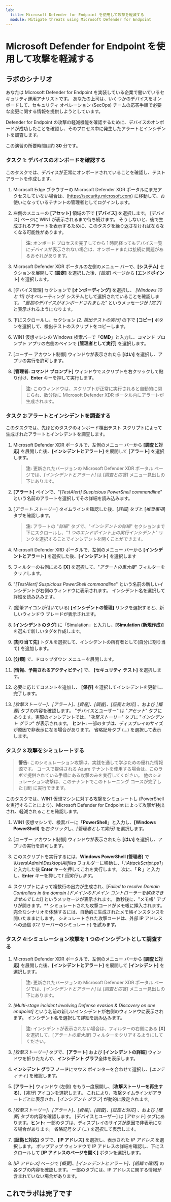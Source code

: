```yaml
---
lab:
  title: Microsoft Defender for Endpoint を使用して攻撃を軽減する
  module: Mitigate threats using Microsoft Defender for Endpoint
---
```


# Microsoft Defender for Endpoint を使用して攻撃を軽減する

## ラボのシナリオ

あなたは Microsoft Defender for Endpoint を実装している企業で働いているセキュリティ運用アナリストです。 あなたの上司は、いくつかのデバイスをオンボードして、セキュリティ オペレーション (SecOps) チームの応答手順で必要な変更に関する情報を提供しようとしています。

Defender for Endpoint の攻撃の軽減機能を確認するために、デバイスのオンボードが成功したことを確認し、そのプロセス中に発生したアラートとインシデントを調査します。

この演習の所要時間は約 **30** 分です。

### タスク 1: デバイスのオンボードを確認する

このタスクでは、デバイスが正常にオンボードされていることを確認し、テスト アラートを作成します。

1. Microsoft Edge ブラウザーの Microsoft Defender XDR ポータルにまだアクセスしていない場合は、(<https://security.microsoft.com>) に移動して、お使いになっているテナントの管理者としてログインします。

1. 左側のメニューの **[アセット]** 領域の下で **[デバイス]** を選択します。 [デバイス] ページに WIN1 が表示されるまで待ち続けます。 そうしないと、後で生成されるアラートを表示するために、このタスクを繰り返さなければならなくなる可能性があります。

    >**注:**  オンボード プロセスを完了してから 1 時間経ってもデバイス一覧にデバイスが表示されない場合は、オンボードまたは接続に問題があるおそれがあります。

1. Microsoft Defender XDR ポータルの左側のメニュー バーで、**[システム]** セクションを展開して **[設定]** を選択した後、*[設定]* ページから **[エンドポイント]** を選択します。

1. [デバイス管理] セクションで **[オンボーディング]** を選択し、 *[Windows 10 と 11]* がオペレーティング システムとして選択されていることを確認します。 *"最初のデバイスがオンボードされました"* というメッセージが *[完了]* と表示されるようになります。

1. 下にスクロールし、セクション *[2. 検出テストの実行]* の下で **[コピー]** ボタンを選択して、検出テストのスクリプトをコピーします。  

1. WIN1 仮想マシンの Windows 検索バーで「**CMD**」と入力し、コマンド プロンプト アプリの右側のペインで **[管理者として実行]** を選択します。

1. [ユーザー アカウント制御] ウィンドウが表示されたら **[はい]** を選択し、アプリの実行を許可します。 

1. **[管理者: コマンド プロンプト]** ウィンドウでスクリプトを右クリックして貼り付け、**Enter** キーを押して実行します。

    >**注:**  このウィンドウは、スクリプトが正常に実行されると自動的に閉じられ、数分後に Microsoft Defender XDR ポータル内にアラートが生成されます。

### タスク 2:アラートとインシデントを調査する

このタスクでは、先ほどのタスクのオンボード検出テスト スクリプトによって生成されたアラートとインシデントを調査します。

1. Microsoft Defender XDR ポータルで、左側のメニュー バーから **[調査と対応]** を展開した後、**[インシデントとアラート]** を展開して **[アラート]** を選択します。

    >**注:**  更新されたバージョンの Microsoft Defender XDR ポータル ページでは、*[インシデントとアラート]* は *[調査と応答]* メニュー見出しの下にあります。

1. **[アラート]** ペインで、"*[TestAlert] Suspicious PowerShell commandline*" という名前のアラートを選択してその詳細を読み込みます。

1. [*アラート ストーリー*] タイムラインを確認した後、[*詳細*] タブと [*推奨事項*] タブを確認します。

    >**注:**  アラートの "*詳細*" タブで、"*インシデントの詳細*" セクションまで下にスクロールし、"*1 つのエンドポイント上の実行インシデント*" リンクを選択することでインシデントを開くことができます。

1. Microsoft Defender XRD ポータルで、左側のメニュー バーから **[インシデントとアラート]** を選択した後、**[インシデント]** を選択します

1. フィルターの右側にある **[X]** を選択して、"*アラートの重大度*" フィルターをクリアします。

1. "*[TestAlert] Suspicious PowerShell commandline*" という名前の新しいインシデントが右側のウィンドウに表示されます。 インシデント名を選択して詳細を読み込みます。

1. (鉛筆アイコンが付いている) **[インシデントの管理]** リンクを選択すると、新しいウィンドウ ブレードが表示されます。

1. **[インシデントのタグ]** に「Simulation」と入力し、**[Simulation (新規作成)]** を選んで新しいタグを作成します。

1. **[割り当て先]** トグルを選択して、インシデントの所有者として(自分に割り当て) を追加します。

1. **[分類]** で、ドロップダウン メニューを展開します。

1. **[情報、予期されるアクティビティ]** で、 **[セキュリティ テスト]** を選択します。

1. 必要に応じてコメントを追加し、 **[保存]** を選択してインシデントを更新し、完了します。

1. *[攻撃ストーリー]、[アラート]、[資産]、[調査]、[証拠と対応]* 、および *[概要]* タブの内容を確認します。 "デバイスとユーザー" は "*アセット*" タブにあります。実際のインシデントでは、"*攻撃ストーリー*" タブに "*インシデント グラフ*" が表示されます。 **ヒント:** 一部のタブは、ディスプレイのサイズが原因で非表示になる場合があります。 省略記号タブ (...) を選択して表示します。

### タスク 3 攻撃をシミュレートする

>**警告:** このシミュレーション攻撃は、実践を通して学ぶための優れた情報源です。 コースで提供される Azure テナントを使用する場合は、このラボで提供されている手順にある攻撃のみを実行してください。  他のシミュレーション攻撃は、このテナントでこのトレーニング コースが完了した [*後*] に実行できます。

このタスクでは、WIN1 仮想マシンに対する攻撃をシミュレートし (PowerShellを実行することにより)、Microsoft Defender for Endpoint によって攻撃が検出され、軽減されることを確認します。

1. WIN1 仮想マシンで、検索バーに「**PowerShell**」と入力し、**[Windows PowerShell]** を*右クリック*し、*[管理者として実行]* を選択します。

1. [ユーザー アカウント制御] ウィンドウが表示されたら **[はい]** を選択し、アプリの実行を許可します。

1. このスクリプトを実行するには、**Windows PowerShell (管理者)** で *\Users\Admin\Desktop\Allfiles* フォルダーに移動し、「*.\AttackScript.ps1*」と入力した後 **Enter** キーを押してこれを実行します。 次に、「 **R** 」と入力し、**Enter** キーを押して*1 回実行します*。

1. スクリプトによって複数行の出力が生成され、[*Failed to resolve Domain Controllers in the domain (ドメインのドメイン コントローラーを解決できませんでした)*] というメッセージが表示されます。 数秒後に、"メモ帳" アプリが開きます。** シミュレートされた攻撃コードがメモ帳に挿入されます。 完全なシナリオを体験するには、自動的に生成されたメモ帳インスタンスを開いたままにします。 シミュレートされた攻撃コードは、外部 IP アドレスへの通信 (C2 サーバーのシミュレート) を試みます。

### タスク 4:シミュレーション攻撃を 1 つのインシデントとして調査する

1. Microsoft Defender XDR ポータルで、左側のメニュー バーから **[調査と対応]** を展開した後、**[インシデントとアラート]** を展開して **[インシデント]** を選択します。

    >**注:**  更新されたバージョンの Microsoft Defender XDR ポータル ページでは、*[インシデントとアラート]* は *[調査と応答]* メニュー見出しの下にあります。

1. *[Multi-stage incident involving Defense evasion & Discovery on one endpoint]* という名前の新しいインシデントが右側のウィンドウに表示されます。 インシデント名を選択して詳細を読み込みます。

    >**注:**  インシデントが表示されない場合は、フィルターの右側にある **[X]** を選択して、[*アラートの重大度*] フィルターをクリアするようにしてください。

1. *[攻撃ストーリー]* タブで、**[アラート]** および **[インシデントの詳細]** ウィンドウを折りたたんで、**インシデント グラフ**全体を表示します。

1. **インシデント グラフ ノード**にマウス ポインターを合わせて選択し、[*エンティティ*] を確認します。

1. **[アラート]** ウィンドウ (左側) をもう一度展開し、[**攻撃ストーリーを再生する**]、[*実行*] アイコンを選択します。 これにより、攻撃タイムラインがアラートごとに表示され、[*インシデント グラフ*] が動的に設定されます。

1. *[攻撃ストーリー]、[アラート]、[資産]、[調査]、[証拠と対応]* 、および *[概要]* タブの内容を確認します。 [デバイスとユーザー] は [*アセット*] タブにあります。**ヒント:** 一部のタブは、ディスプレイのサイズが原因で非表示になる場合があります。 省略記号タブ (...) を選択して表示します。

1. **[証拠と対応]** タブで、**[IP アドレス]** を選択し、表示された *IP アドレス* を選択します。 ポップアップ ウィンドウで IP アドレスの詳細を確認し、下にスクロールして **[IP アドレスのページを開く]** ボタンを選択します。

1. *[IP アドレス]* ページで *[概要]、[インシデントとアラート]、[組織で確認]* の各タブの内容を確認します。 一部のタブには、IP アドレスに関する情報が含まれていない場合があります。

## これでラボは完了です
